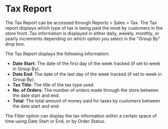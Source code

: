 Tax Report
==========

The Tax Report can be accessed through Reports > Sales > Tax. The Tax report displays which type of tax is being paid the most by customers in the store front. Tax information is displayed in either daily, weekly, monthly, or yearly increments depending on which option you select in the "Group By" drop box.

The Tax Report displays the following information:

- **Date Start:** The date of the first day of the week tracked (if set to week in Group By).
- **Date End**: The date of the last day of the week tracked (if set to week in Group By).
- **Tax Title**: The title of the tax type used.
- **No. of Orders**: The number of orders made through the store between the date start and end.
- **Total**: The total amount of money paid for taxes by customers between the date start and end.

The Filter option can display the tax information within a certain space of time using Date Start or End, or by Order Status.